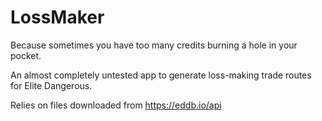 # LossMaker
Because sometimes you have too many credits burning a hole in your pocket.

An almost completely untested app to generate loss-making trade routes for Elite Dangerous.

Relies on files downloaded from https://eddb.io/api
